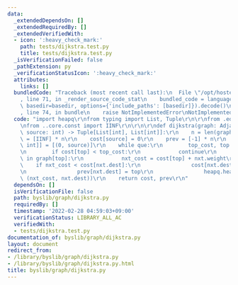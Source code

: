 ```yaml
---
data:
  _extendedDependsOn: []
  _extendedRequiredBy: []
  _extendedVerifiedWith:
  - icon: ':heavy_check_mark:'
    path: tests/dijkstra.test.py
    title: tests/dijkstra.test.py
  _isVerificationFailed: false
  _pathExtension: py
  _verificationStatusIcon: ':heavy_check_mark:'
  attributes:
    links: []
  bundledCode: "Traceback (most recent call last):\n  File \"/opt/hostedtoolcache/Python/3.10.2/x64/lib/python3.10/site-packages/onlinejudge_verify/documentation/build.py\"\
    , line 71, in _render_source_code_stat\n    bundled_code = language.bundle(stat.path,\
    \ basedir=basedir, options={'include_paths': [basedir]}).decode()\n  File \"/opt/hostedtoolcache/Python/3.10.2/x64/lib/python3.10/site-packages/onlinejudge_verify/languages/python.py\"\
    , line 74, in bundle\n    raise NotImplementedError\nNotImplementedError\n"
  code: "import heapq\r\nfrom typing import List, Tuple\r\n\r\nfrom .edge import AdjacencyList\r\
    \nfrom ..core.const import IINF\r\n\r\n\r\ndef dijkstra(graph: AdjacencyList,\
    \ source: int) -> Tuple[List[int], List[int]]:\r\n    n = len(graph)\r\n    cost\
    \ = [IINF] * n\r\n    cost[source] = 0\r\n    prev = [-1] * n\r\n    que: List[Tuple[int,\
    \ int]] = [(0, source)]\r\n    while que:\r\n        top_cost, top = heapq.heappop(que)\r\
    \n        if cost[top] < top_cost:\r\n            continue\r\n        for nxt\
    \ in graph[top]:\r\n            nxt_cost = cost[top] + nxt.weight\r\n        \
    \    if nxt_cost < cost[nxt.dest]:\r\n                cost[nxt.dest] = nxt_cost\r\
    \n                prev[nxt.dest] = top\r\n                heapq.heappush(que,\
    \ (nxt_cost, nxt.dest))\r\n    return cost, prev\r\n"
  dependsOn: []
  isVerificationFile: false
  path: byslib/graph/dijkstra.py
  requiredBy: []
  timestamp: '2022-02-28 04:59:03+09:00'
  verificationStatus: LIBRARY_ALL_AC
  verifiedWith:
  - tests/dijkstra.test.py
documentation_of: byslib/graph/dijkstra.py
layout: document
redirect_from:
- /library/byslib/graph/dijkstra.py
- /library/byslib/graph/dijkstra.py.html
title: byslib/graph/dijkstra.py
---
```

